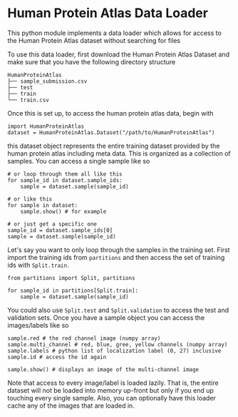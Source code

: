 # Human Protein Atlas Data Loader

This python module implements a data loader which allows for access to the Human Protein Atlas
dataset without searching for files 

To use this data loader, first download the Human Protein Atlas Dataset
and make sure that you have the following directory structure

    HumanProteinAtlas
    ├── sample_submission.csv
    ├── test
    ├── train
    └── train.csv
    
Once this is set up, to access the human protein atlas data, begin with

    import HumanProteinAtlas
    dataset = HumanProteinAtlas.Dataset("/path/to/HumanProteinAtlas")
    
this dataset object represents the entire training dataset provided by the human protein
atlas including meta data. This is organized as a collection of samples. You can 
access a single sample like so

    # or loop through them all like this
    for sample_id in dataset.sample_ids:
        sample = dataset.sample(sample_id)
        
    # or like this
    for sample in dataset:
        sample.show() # for example

    # or just get a specific one
    sample_id = dataset.sample_ids[0]
    sample = dataset.sample(sample_id)

Let's say you want to only loop through the samples in the training set. 
First import the training ids from `partitions` and then access the
set of training ids with `Split.train`.


    from partitions import Split, partitions
    
    for sample_id in partitions[Split.train]:
        sample = dataset.sample(sample_id)

You could also use `Split.test` and `Split.validation` to access
the test and validation sets.
Once you have a sample object you can access the images/labels like so

    sample.red # the red channel image (numpy array)
    sample.multi_channel # red, blue, gree, yellow channels (numpy array)
    sample.labels # python list of localization label (0, 27) inclusive
    sample.id # access the id again
    
    sample.show() # displays an image of the multi-channel image


Note that access to every image/label is loaded lazily. That is, the entire dataset will
not be loaded into memory up-front but only if you end up touching every single sample.
Also, you can optionally have this loader cache any of the images that are loaded in.

